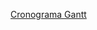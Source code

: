 [Cronograma Gantt](https://app.gantter.com/handler.ashx?googledocopen=0Ak8ajqV2Vw5fdEFvRTZBaGVYb0RycmlNQ1Q3NW9peXc&hl=en_US&domain=google.com) 
